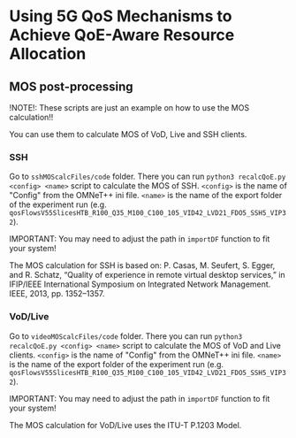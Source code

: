 # Using 5G QoS Mechanisms to Achieve QoE-Aware Resource Allocation

## MOS post-processing

!NOTE!: These scripts are just an example on how to use the MOS calculation!!

You can use them to calculate MOS of VoD, Live and SSH clients.

### SSH
Go to `sshMOScalcFiles/code` folder. There you can run `python3 recalcQoE.py <config> <name>` script to calculate the MOS of SSH. `<config>` is the name of "Config" from the OMNeT++ ini file. `<name>` is the name of the export folder of the experiment run (e.g. `qosFlowsV55SlicesHTB_R100_Q35_M100_C100_105_VID42_LVD21_FDO5_SSH5_VIP32`).

IMPORTANT: You may need to adjust the path in `importDF` function to fit your system!

The MOS calculation for SSH is based on:
P. Casas, M. Seufert, S. Egger, and R. Schatz, 
“Quality of experience in remote virtual desktop services,” 
in IFIP/IEEE International Symposium on Integrated Network Management. 
IEEE, 2013, pp. 1352–1357.

### VoD/Live
Go to `videoMOScalcFiles/code` folder. There you can run `python3 recalcQoE.py <config> <name>` script to calculate the MOS of VoD and Live clients. `<config>` is the name of "Config" from the OMNeT++ ini file. `<name>` is the name of the export folder of the experiment run (e.g. `qosFlowsV55SlicesHTB_R100_Q35_M100_C100_105_VID42_LVD21_FDO5_SSH5_VIP32`).

IMPORTANT: You may need to adjust the path in `importDF` function to fit your system!

The MOS calculation for VoD/Live uses the ITU-T P.1203 Model.